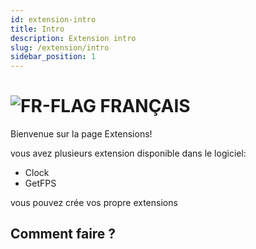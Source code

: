 ```yaml
---
id: extension-intro
title: Intro
description: Extension intro
slug: /extension/intro
sidebar_position: 1
---
```


# ![FR-FLAG](https://emojipedia-us.s3.dualstack.us-west-1.amazonaws.com/thumbs/120/joypixels/257/flag-france_1f1eb-1f1f7.png) FRANÇAIS
Bienvenue sur la page Extensions!

vous avez plusieurs extension disponible dans le logiciel:
- Clock
- GetFPS

vous pouvez crée vos propre extensions

## Comment faire ?
